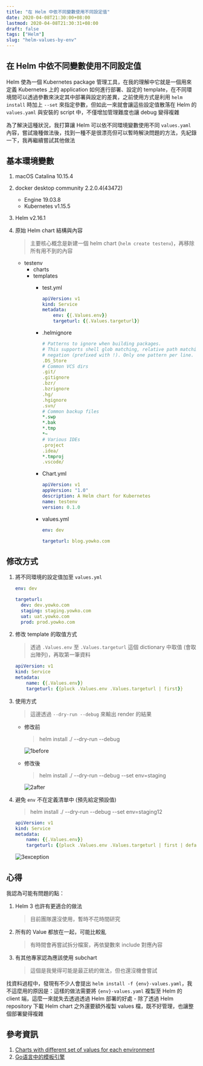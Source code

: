 ```yaml
---
title: "在 Helm 中依不同變數使用不同設定值"
date: 2020-04-08T21:30:00+08:00
lastmod: 2020-04-08T21:30:31+08:00
draft: false
tags: ["Helm"]
slug: "helm-values-by-env"
---
```


## 在 Helm 中依不同變數使用不同設定值

Helm 使為一個 Kubernetes package 管理工具，在我的理解中它就是一個用來定義 Kubernetes 上的 application 如何進行部署、設定的 template，在不同環境間可以透過參數來決定其中部署與設定的差異，之前使用方式是利用 `helm install` 時加上 `--set` 來指定參數，但如此一來就會讓這些設定值散落在 Helm 的 `values.yaml` 與安裝的 script 中，不僅增加管理難度也讓 debug 變得複雜

為了解決這種狀況，我打算讓 Helm 可以依不同環境變數使用不同 `values.yaml` 內容，嘗試幾種做法後，找到一種不是很漂亮但可以暫時解決問題的方法，先紀錄一下，我再繼續嘗試其他做法

## 基本環境變數

1. macOS Catalina 10.15.4
2. docker desktop community 2.2.0.4(43472)

    - Engine 19.03.8
    - Kubernetes v1.15.5

3. Helm v2.16.1
4. 原始 Helm chart 結構與內容

    > 主要核心概念是新建一個 helm chart (`helm create testenv`)，再移除所有用不到的內容

    - testenv
      - charts
      - templates
        - test.yml

            ```yml
            apiVersion: v1
            kind: Service
            metadata:
                env: {{.Values.env}}
                targeturl: {{.Values.targeturl}}
            ```

        - .helmignore

            ```yml
            # Patterns to ignore when building packages.
            # This supports shell glob matching, relative path matching, and
            # negation (prefixed with !). Only one pattern per line.
            .DS_Store
            # Common VCS dirs
            .git/
            .gitignore
            .bzr/
            .bzrignore
            .hg/
            .hgignore
            .svn/
            # Common backup files
            *.swp
            *.bak
            *.tmp
            *~
            # Various IDEs
            .project
            .idea/
            *.tmproj
            .vscode/
            ```

        - Chart.yml

            ```yml
            apiVersion: v1
            appVersion: "1.0"
            description: A Helm chart for Kubernetes
            name: testenv
            version: 0.1.0
            ```

        - values.yml

            ```yml
            env: dev

            targeturl: blog.yowko.com
            ```

## 修改方式

1. 將不同環境的設定值加至 `values.yml`

    ```yml
    env: dev

    targeturl:
      dev: dev.yowko.com
      staging: staging.yowko.com
      uat: uat.yowko.com
      prod: prod.yowko.com
    ```

2. 修改 template 的取值方式

    > 透過 `.Values.env` 至 `.Values.targeturl` 這個 dictionary 中取值 (會取出陣列)，再取第一筆資料

    ```yaml
    apiVersion: v1
    kind: Service
    metadata:
        name: {{.Values.env}}
        targeturl: {{pluck .Values.env .Values.targeturl | first}}
    ```

3. 使用方式

    > 這邊透過 `--dry-run --debug` 來輸出 render 的結果

    - 修改前

        > helm install ./ --dry-run --debug

        ![1before](https://user-images.githubusercontent.com/3851540/78741543-2fa5d180-798c-11ea-8338-aa058b4aa0e7.png)

    - 修改後

        > helm install ./ --dry-run --debug --set env=staging

        ![2after](https://user-images.githubusercontent.com/3851540/78741546-316f9500-798c-11ea-985a-6f36564e206c.png)

4. 避免 `env` 不在定義清單中 (預先給定預設值)

    > helm install ./ --dry-run --debug --set env=staging12

    ```yml
    apiVersion: v1
    kind: Service
    metadata:
        name: {{.Values.env}}
        targeturl: {{pluck .Values.env .Values.targeturl | first | default .Values.targeturl.dev}}
    ```

    ![3exception](https://user-images.githubusercontent.com/3851540/78741547-32a0c200-798c-11ea-84b1-64033b7386bb.png)

## 心得

我認為可能有問題的點：

1. Helm 3 也許有更適合的做法

    > 目前團隊還沒使用，暫時不花時間研究

2. 所有的 Value 都放在一起，可能比較亂

    > 有時間會再嘗試拆分檔案，再依變數來 include 對應內容

3. 有其他專家認為應該使用 subchart

    > 這個是我覺得可能是最正統的做法，但也還沒機會嘗試

找資料過程中，發現有不少人會提出 `helm install -f {env}-values.yaml`，我不這麼用的原因是：這樣的做法需要將 `{env}-values.yaml` 複製至 Helm 的 client 端，這麼一來就失去透過透過 Helm 部署的好處 - 除了透過 Helm repository 下載 Helm chart 之外還要額外複製 values 檔，既不好管理，也讓整個部署變得複雜

## 參考資訊

1. [Charts with different set of values for each environment](https://github.com/helm/helm/issues/2620#issuecomment-314719592)
2. [Go语言中的模板引擎](https://blog.gmem.cc/gotpl)
